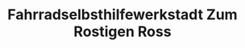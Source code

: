 ---
title: "Fahrradselbsthilfewerkstadt Zum Rostigen Ross"
url: /dresden/fahrradselbsthilfewerkstadt-zum-rostigen-ross/
shop: Fahrrad
---